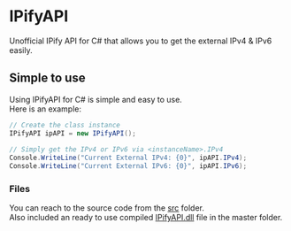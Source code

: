 # IPifyAPI
Unofficial IPify API for C# that allows you to get the external IPv4 &amp; IPv6 easily.

## Simple to use
Using IPifyAPI for C# is simple and easy to use.  
Here is an example:  
```csharp
// Create the class instance  
IPifyAPI ipAPI = new IPifyAPI();  
  
// Simply get the IPv4 or IPv6 via <instanceName>.IPv4  
Console.WriteLine("Current External IPv4: {0}", ipAPI.IPv4);  
Console.WriteLine("Current External IPv6: {0}", ipAPI.IPv6);  
```
### Files
You can reach to the source code from the [src](src) folder.  
Also included an ready to use compiled [IPifyAPI.dll](IPifyAPI.dll) file in the master folder.
